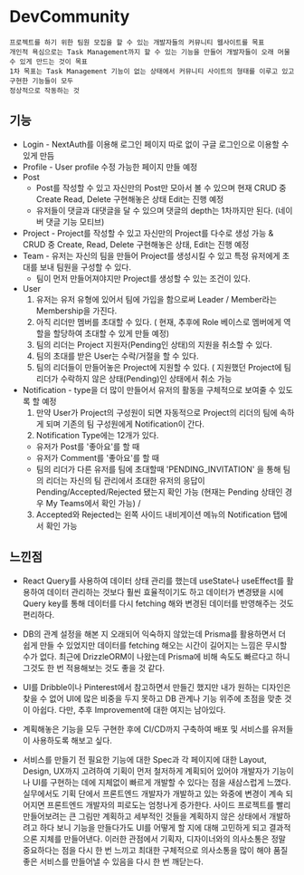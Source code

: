 # DevCommunity

    프로젝트를 하기 위한 팀원 모집을 할 수 있는 개발자들의 커뮤니티 웹사이트를 목표
    개인적 욕심으로는 Task Management까지 할 수 있는 기능을 만들어 개발자들이 오래 머물 수 있게 만드는 것이 목표
    1차 목표는 Task Management 기능이 없는 상태에서 커뮤니티 사이트의 형태를 이루고 있고 구현한 기능들이 모두
    정상적으로 작동하는 것

## 기능

- Login - NextAuth를 이용해 로그인 페이지 따로 없이 구글 로그인으로 이용할 수 있게 만듬
- Profile - User profile 수정 가능한 페이지 만들 예정
- Post
  - Post를 작성할 수 있고 자신만의 Post만 모아서 볼 수 있으며 현재 CRUD 중 Create Read, Delete 구현해놓은 상태 Edit는 진행 예정
  - 유저들이 댓글과 대댓글을 달 수 있으며 댓글의 depth는 1차까지만 된다. (네이버 댓글 기능 모티브)
- Project - Project를 작성할 수 있고 자신만의 Project를 다수로 생성 가능 & CRUD 중 Create, Read, Delete 구현해놓은 상태, Edit는 진행 예정
- Team - 유저는 자신의 팀을 만들어 Project를 생성시킬 수 있고 특정 유저에게 초대를 보내 팀원을 구성할 수 있다.
  - 팀이 먼저 만들어져야지만 Project를 생성할 수 있는 조건이 있다.
- User
  1. 유저는 유저 유형에 있어서 팀에 가입을 함으로써 Leader / Member라는 Membership을 가진다.
  2. 아직 리더만 멤버를 초대할 수 있다. ( 현재, 추후에 Role 베이스로 멤버에게 역할을 할당하여 초대할 수 있게 만들 예정)
  3. 팀의 리더는 Project 지원자(Pending인 상태)의 지원을 취소할 수 있다.
  4. 팀의 초대를 받은 User는 수락/거절을 할 수 있다.
  5. 팀의 리더들이 만들어놓은 Project에 지원할 수 있다. ( 지원했던 Project에 팀 리더가 수락하지 않은 상태(Pending)인 상태에서 취소 가능
- Notification - type을 더 많이 만들어서 유저의 활동을 구체적으로 보여줄 수 있도록 할 예정
  1. 만약 User가 Project의 구성원이 되면 자동적으로 Project의 리더의 팀에 속하게 되며 기존의 팀 구성원에게 Notification이 간다.
  2. Notification Type에는 12개가 있다.
  - 유저가 Post를 '좋아요'를 할 때
  - 유저가 Comment를 '좋아요'를 할 때
  - 팀의 리더가 다른 유저를 팀에 초대할때 'PENDING_INVITATION' 을 통해 팀의 리더는 자신의 팀 관리에서 초대한 유저의 응답이 Pending/Accepted/Rejected 됐는지 확인 가능 (현재는 Pending 상태인 경우 My Teams에서 확인 가능) /
  3.  Accepted와 Rejected는 왼쪽 사이드 내비게이션 메뉴의 Notification 탭에서 확인 가능

## 느낀점

- React Query를 사용하여 데이터 상태 관리를 했는데 useState나 useEffect를 활용하여 데이터 관리하는 것보다 훨씬 효율적이기도 하고 데이터가 변경됐을 시에 Query key를 통해 데이터를 다시 fetching 해와 변경된 데이터를 반영해주는 것도 편리하다.

- DB의 관계 설정을 해본 지 오래되어 익숙하지 않았는데 Prisma를 활용하면서 더 쉽게 만들 수 있었지만 데이터를 fetching 해오는 시간이 길어지는 느낌은 무시할 수가 없다. 최근에 DrizzleORM이 나왔는데 Prisma에 비해 속도도 빠르다고 하니 그것도 한 번 적용해보는 것도 좋을 것 같다.

- UI를 Dribble이나 Pinterest에서 참고하면서 만들긴 했지만 내가 원하는 디자인은 찾을 수 없어 UI에 많은 비중을 두지 못하고 DB 관계나 기능 위주에 초점을 맞춘 것이 아쉽다. 다만, 추후 Improvement에 대한 여지는 남아있다.

- 계획해놓은 기능을 모두 구현한 후에 CI/CD까지 구축하여 배포 및 서비스를 유저들이 사용하도록 해보고 싶다.

- 서비스를 만들기 전 필요한 기능에 대한 Spec과 각 페이지에 대한 Layout, Design, UX까지 고려하여 기획이 먼저 철저하게 계획되어 있어야 개발자가 기능이나 UI를 구현하는 데에 지체없이 빠르게 개발할 수 있다는 점을 새삼스럽게 느꼈다. 실무에서도 기획 단에서 프론트엔드 개발자가 개발하고 있는 와중에 변경이 계속 되어지면 프론트엔드 개발자의 피로도는 엄청나게 증가한다. 사이드 프로젝트를 빨리 만들어보려는 큰 그림만 계획하고 세부적인 것들을 계획하지 않은 상태에서 개발하려고 하다 보니 기능을 만들다가도 UI를 어떻게 할 지에 대해 고민하게 되고 결과적으론 지체를 만들어낸다. 이러한 관점에서 기획자, 디자이너와의 의사소통은 정말 중요하다는 점을 다시 한 번 느끼고 최대한 구체적으로 의사소통을 많이 해야 품질 좋은 서비스를 만들어낼 수 있음을 다시 한 번 깨닫는다.
